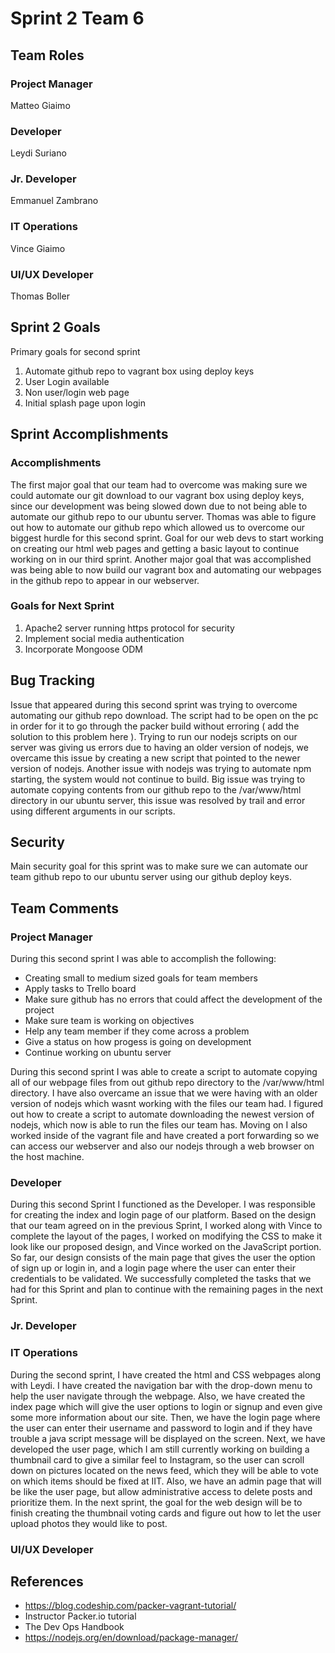 # Sprint 2 Team 6

## Team Roles

### Project Manager
Matteo Giaimo

### Developer
Leydi Suriano

### Jr. Developer
Emmanuel Zambrano

### IT Operations
Vince Giaimo

### UI/UX Developer
Thomas Boller

## Sprint 2 Goals

Primary goals for second sprint

1. Automate github repo to vagrant box using deploy keys
2. User Login available
3. Non user/login web page
4. Initial splash page upon login

## Sprint Accomplishments

### Accomplishments
The first major goal that our team had to overcome was making sure we could automate our git download to our vagrant box using deploy keys, since our development was being slowed down due to not being able to automate our github repo to our ubuntu server. Thomas was able to figure out how to automate our github repo which allowed us to overcome our biggest hurdle for this second sprint. Goal for our web devs to start working on creating our html web pages and getting a basic layout to continue working on in our third sprint. Another major goal that was accomplished was being able to now build our vagrant box and automating our webpages in the github repo to appear in our webserver.

### Goals for Next Sprint
1. Apache2 server running https protocol for security
2. Implement social media authentication
3. Incorporate Mongoose ODM 

## Bug Tracking
Issue that appeared during this second sprint was trying to overcome automating our github repo download. The script had to be open on the pc in order for it to go through the packer build without erroring ( add the solution to this problem here ). Trying to run our nodejs scripts on our server was giving us errors due to having an older version of nodejs, we overcame this issue by creating a new script that pointed to the newer version of nodejs. Another issue with nodejs was trying to automate npm starting, the system would not continue to build. Big issue was trying to automate copying contents from our github repo to the 
/var/www/html directory in our ubuntu server, this issue was resolved by trail and error using different arguments in our scripts.

## Security

Main security goal for this sprint was to make sure we can automate our team github repo to our ubuntu server using our github deploy keys.

## Team Comments

### Project Manager

During this second sprint I was able to accomplish the following:
- Creating small to medium sized goals for team members
- Apply tasks to Trello board
- Make sure github has no errors that could affect the development of the project
- Make sure team is working on objectives
- Help any team member if they come across a problem
- Give a status on how progess is going on development
- Continue working on ubuntu server

During this second sprint I was able to create a script to automate copying all of our webpage files from out github repo directory to the /var/www/html directory. I have also overcame an issue that we were having with an older version of nodejs which wasnt working with the files our team had. I figured out how to create a script to automate downloading the newest version of nodejs, which now is able to run the files our team has. Moving on I also worked inside of the vagrant file and have created a port forwarding so we can access our webserver and also our nodejs through a web browser on the host machine.

### Developer
During this second Sprint I functioned as the Developer. I was responsible for creating the index and login page of our platform. Based on the design that our team agreed on in the previous Sprint, I worked along with Vince to complete the layout of the pages, I worked on modifying the CSS to make it look like our proposed design, and Vince worked on the JavaScript portion. So far, our design consists of the main page that gives the user the option of sign up or login in, and a login page where the user can enter their credentials to be validated. We successfully completed the tasks that we had for this Sprint and plan to continue with the remaining pages in the next Sprint. 

### Jr. Developer



### IT Operations
During the second sprint, I have created the html and CSS webpages along with Leydi. I have created the navigation bar with the drop-down menu to help the user navigate through the webpage. Also, we have created the index page which will give the user options to login or signup and even give some more information about our site. Then, we have the login page where the user can enter their username and password to login and if they have trouble a java script message will be displayed on the screen. Next, we have developed the user page, which I am still currently working on building a thumbnail card to give a similar feel to Instagram, so the user can scroll down on pictures located on the news feed, which they will be able to vote on which items should be fixed at IIT. Also, we have an admin page that will be like the user page, but allow administrative access to delete posts and prioritize them. In the next sprint, the goal for the web design will be to finish creating the thumbnail voting cards and figure out how to let the user upload photos they would like to post. 

### UI/UX Developer



## References

- https://blog.codeship.com/packer-vagrant-tutorial/
- Instructor Packer.io tutorial
- The Dev Ops Handbook
- https://nodejs.org/en/download/package-manager/

